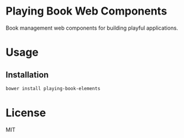 Playing Book Web Components
===========================

Book management web components for building playful applications.

# Usage

## Installation

```bash
bower install playing-book-elements
```

# License

MIT